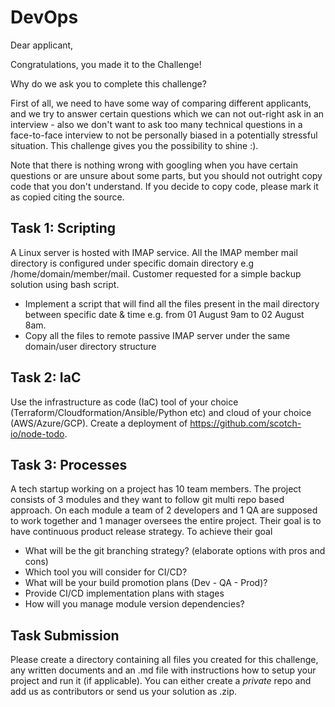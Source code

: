 # DevOps #

Dear applicant,

Congratulations, you made it to the Challenge!

Why do we ask you to complete this challenge?

First of all, we need to have some way of comparing different applicants, and we try to answer certain questions which we can not out-right ask in an interview - also we don't want to ask too many technical questions in a face-to-face interview to not be personally biased in a potentially stressful situation.  This challenge gives you the possibility to shine :).

Note that there is nothing wrong with googling when you have certain questions or are unsure about some parts, but you should not outright copy code that you don't understand. If you decide to copy code, please mark it as copied citing the source.

## Task 1: Scripting ##

A Linux server is hosted with IMAP service. All the IMAP member mail directory is configured under specific domain directory e.g /home/domain/member/mail. Customer requested for a simple backup solution using bash script.
* Implement a script that will find all the files present in the mail directory between specific date & time e.g. from 01 August 9am to 02 August 8am.
* Copy all the files to remote passive IMAP server under the same domain/user directory structure

## Task 2: IaC ##

Use the infrastructure as code (IaC) tool of your choice (Terraform/Cloudformation/Ansible/Python etc) and cloud of your choice (AWS/Azure/GCP). Create a deployment of https://github.com/scotch-io/node-todo.

## Task 3: Processes ##

A tech startup working on a project has 10 team members. The project consists of 3 modules and they want to follow git multi repo based approach. On each module a team of 2 developers and 1 QA are supposed to work together and 1 manager oversees the entire project. Their goal is to have continuous product release strategy. To achieve their goal
* What will be the git branching strategy? (elaborate options with pros and cons)
* Which tool you will consider for CI/CD?
* What will be your build promotion plans (Dev - QA - Prod)?
* Provide CI/CD implementation plans with stages
* How will you manage module version dependencies?

## Task Submission ##

Please create a directory containing all files you created for this challenge, any written documents and an .md file with instructions how to setup your project and run it (if applicable). You can either create a *private* repo and add us as contributors or send us your solution as .zip.
